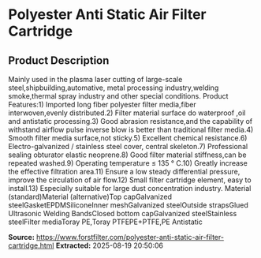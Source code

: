 # Polyester Anti Static Air Filter Cartridge

## Product Description

Mainly used in the plasma laser cutting of large-scale steel,shipbuilding,automative, metal processing industry,welding smoke,thermal spray industry and other special conditions. Product Features:1) Imported long fiber polyester filter media,fiber interwoven,evenly distributed.2) Filter material surface do waterproof ,oil and antistatic processing.3) Good abrasion resistance,and the capability of withstand airflow pulse inverse blow is better than traditional filter media.4) Smooth filter media surface,not sticky.5) Excellent chemical resistance.6) Electro-galvanized / stainless steel cover, central skeleton.7) Professional sealing obturator elastic neoprene.8) Good filter material stiffness,can be repeated washed.9) Operating temperature ≤ 135 ° C.10) Greatly increase the effective filtration area.11) Ensure a low steady differential pressure, improve the circulation of air flow.12) Small filter cartridge element, easy to install.13) Especially suitable for large dust concentration industry. Material (standard)Material (alternative)Top capGalvanized steelGasketEPDMSiliconeInner meshGalvanized steelOutside strapsGlued Ultrasonic Welding BandsClosed bottom capGalvanized steelStainless steelFilter mediaToray PE,Toray PTFEPE+PTFE,PE Antistatic

**Source:** https://www.forstfilter.com/polyester-anti-static-air-filter-cartridge.html
**Extracted:** 2025-08-19 20:50:06
